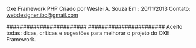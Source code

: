Oxe Framework PHP 
Criado por Weslei A. Souza
Em : 20/11/2013
Contato: webdesigner.ibc@gmail.com

######################## #######################
Aceito todas: dicas, críticas e sugestões para melhorar o projeto do OXE Framework. 